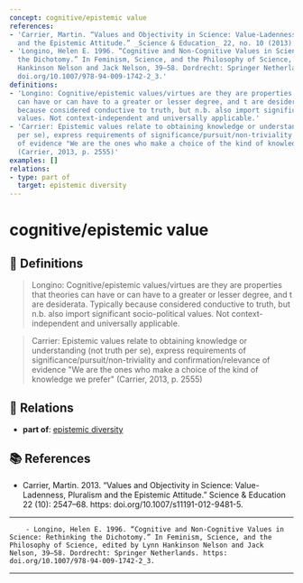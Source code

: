 ```yaml
---
concept: cognitive/epistemic value
references:
- 'Carrier, Martin. “Values and Objectivity in Science: Value-Ladenness, Pluralism
  and the Epistemic Attitude.” _Science & Education_ 22, no. 10 (2013): 2547–68. https: doi.org/10.1007/s11191-012-9481-5.'
- 'Longino, Helen E. 1996. “Cognitive and Non-Cognitive Values in Science: Rethinking
  the Dichotomy.” In Feminism, Science, and the Philosophy of Science, edited by Lynn
  Hankinson Nelson and Jack Nelson, 39–58. Dordrecht: Springer Netherlands. https:
  doi.org/10.1007/978-94-009-1742-2_3.'
definitions:
- 'Longino: Cognitive/epistemic values/virtues are they are properties that theories
  can have or can have to a greater or lesser degree, and t are desiderata. Typically
  because considered conductive to truth, but n.b. also import significant socio-political
  values. Not context-independent and universally applicable.'
- 'Carrier: Epistemic values relate to obtaining knowledge or understanding (not truth
  per se), express requirements of significance/pursuit/non-triviality and confirmation/relevance
  of evidence "We are the ones who make a choice of the kind of knowledge we prefer"
  (Carrier, 2013, p. 2555)'
examples: []
relations:
- type: part of
  target: epistemic diversity
---
```


# cognitive/epistemic value

## 📖 Definitions

> Longino: Cognitive/epistemic values/virtues are they are properties that theories can have or can have to a greater or lesser degree, and t are desiderata. Typically because considered conductive to truth, but n.b. also import significant socio-political values. Not context-independent and universally applicable.

> Carrier: Epistemic values relate to obtaining knowledge or understanding (not truth per se), express requirements of significance/pursuit/non-triviality and confirmation/relevance of evidence "We are the ones who make a choice of the kind of knowledge we prefer" (Carrier, 2013, p. 2555)

## 🔗 Relations

- **part of**: [epistemic diversity](./epistemic-diversity.md)

## 📚 References

- Carrier, Martin. 2013. “Values and Objectivity in Science: Value-Ladenness, Pluralism and the Epistemic Attitude.” Science & Education 22 (10): 2547–68. https: doi.org/10.1007/s11191-012-9481-5.

---

<script src="https://giscus.app/client.js"
                data-repo="natesheehan/conceptcartography"
                data-repo-id="R_kgDOPB5QiQ"
                data-category="General"
                data-category-id="DIC_kwDOPB5Qic4CsAxd"
                data-mapping="pathname"
                data-strict="0"
                data-reactions-enabled="1"
                data-emit-metadata="0"
                data-input-position="bottom"
                data-theme="catppuccin_mocha"
                data-lang="en"
                crossorigin="anonymous"
                async>
        </script>
        - Longino, Helen E. 1996. “Cognitive and Non-Cognitive Values in Science: Rethinking the Dichotomy.” In Feminism, Science, and the Philosophy of Science, edited by Lynn Hankinson Nelson and Jack Nelson, 39–58. Dordrecht: Springer Netherlands. https: doi.org/10.1007/978-94-009-1742-2_3.

---

<script src="https://giscus.app/client.js"
                data-repo="natesheehan/conceptcartography"
                data-repo-id="R_kgDOPB5QiQ"
                data-category="General"
                data-category-id="DIC_kwDOPB5Qic4CsAxd"
                data-mapping="pathname"
                data-strict="0"
                data-reactions-enabled="1"
                data-emit-metadata="0"
                data-input-position="bottom"
                data-theme="catppuccin_mocha"
                data-lang="en"
                crossorigin="anonymous"
                async>
        </script>
        
